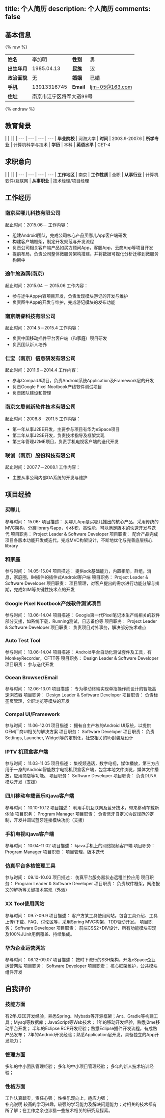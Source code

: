 title: 个人简历
description: 个人简历
comments: false
---

<style>
thead {
  display: none;
}
</style>

## 基本信息

{% raw %}
<table class="table table-bordered">
<tbody>
<tr>
<td><strong>姓名</strong></td>
<td>李加明</td>
<td><strong>性别</strong></td>
<td>男</td>
</tr>
<tr>
<td><strong>出生年月</strong></td>
<td>1985.04.13</td>
<td><strong>民族</strong></td>
<td>汉</td>
</tr>
<tr>
<td><strong>政治面貌</strong></td>
<td>无</td>
<td><strong>婚姻</strong></td>
<td>已婚</td>
</tr>
<tr>
<td><strong>手机</strong></td>
<td>13913316745</td>
<td><strong>Email</strong></td>
<td><a href="mailto:ljm-05@163.com" target="_blank" rel="external">ljm-05@163.com</a></td>
</tr>
<tr>
<td><strong>住址</strong></td>
<td colspan="3">南京市江宁区将军大道99号</td>
</tr>
</tbody>
</table>
{% endraw %}

## 教育背景

|  |  |  |
| --- | --- | --- | ---
| **毕业院校** | 河海大学 | **时间** | 2003.9-2007.6
| **所学专业** | 计算机科学与技术 | **学历** | 本科
| **英语水平** | CET-4

## 求职意向

|  |  |  |
| --- | --- | --- | ---
| **工作地区** | 南京 | **工作性质** | 全职
| **从事行业** | 计算机软件/互联网 | **从事职业** | 技术经理/项目经理

## 工作经历
### 南京买哪儿科技有限公司
起止时间：2015.06－
工作内容：
- 组建Android团队，完成公司核心产品买哪儿App客户端研发
- 构建客户端框架，制定开发规范与开发流程
- 负责公司相关客户端产品如买方顾问App，客服App，云商App等项目开发
- 提前布局，负责公司整体微服务架构搭建，并将数据可视化分析迁移到微服务构架中

### 途牛旅游网(南京)
起止时间：2015.04 － 2015.06
工作内容：
- 参与途牛App内容项目开发，负责发现模块游记的开发与维护
- 负责图牛App的开发与维护，完成游记模块的发布功能

### 南京朗睿科技有限公司
起止时间：2014.5－2015.4
工作内容：
- 负责中国移动插件平台客户端（和家庭）项目研发
- 负责团队新人培养

### 仁宝（南京）信息研发有限公司
起止时间：2011.6－2014.4
工作内容：
- 参与CompalUI项目，负责Android系统Application及Framework层的开发
- 负责Google Pixel Nootbook产线软件测试项目
- 负责团队建设和管理

### 南京文思创新软件技术有限公司
起止时间：2008.8－2011.5
工作内容：
- 第一年从事J2EE开发，主要参与项目有华为eSpace项目
- 第二年从事J2SE开发，负责技术指导及框架实现
- 第三年管理J2ME项目，负责手机电视客户端的迭代开发

### 联创（南京）股份科技有限公司
起止时间：2007.7－2008.1
工作内容：
- 主要从事公司内部OA系统的开发与维护

## 项目经验

### 买哪儿

参与时间：	15.06-
项目描述：	买哪儿App是买哪儿推出的核心产品，采用传统的MVC架构，分离library与app，小体积，高性能，可以满足版本的快速开发与迭代
项目职务：	Project Leader & Software Developer
项目职责：	配合产品完成项目各版本功能开发或迭代，完成MVC构架设计，不断地优化与完善底层核心library

### 和家庭

参与时间：	14.05-15.04
项目描述：	提供sdk基础能力，内置相册，群组，消息，家庭圈，IM插件的插件式Android客户端
项目职务：	Project Leader & Software Developer
项目职责：	项目管理，对客户提出的需求进行功能分解与排期，完成如IM等关键性技术点的开发

### Google Pixel Nootbook产线软件测试项目

参与时间：	13.06-14.04
项目描述：	Google第一代Pixel笔记本生产线相关的软件部分支援，如系统下载，Running测试，日志备份等
项目职务：	Project Leader & Software Developer
项目职责：	负责项目对外事务，解决部分技术难点

### Auto Test Tool

参与时间：	13.06-14.04
项目描述：	Android平台自动化测试套件及工具，有MonkeyRecorder，CFTT等
项目职务：	Design Leader & Software Developer
项目职责：	参与迭代开发

### Ocean Browser/Email

参与时间：	12.06-13.01
项目描述：	专为移动终端实现单指操作而设计的智能高速浏览器
项目职务：	Design Leader & Software Developer
项目职责：	负责标签页管理，全屏浏览等模块的开发

### Compal UI/Framework

参与时间：	11.06-12.01
项目描述：	拥有自主产权的Android UI系统，以提供OEM厂商UI相关的解决方案
项目职务：	Software Developer
项目职责：	负责Settings, Launcher, Widget等的定制化，社交相关的lib封装及设计

### IPTV 机顶盒客户端

参与时间：	11.03-11.05
项目描述：	集视频通话，数字电视，媒体播放，第三方应用于一身的Android智能数字电视机顶盒客户端，包含本地文件浏览，媒体文件播放，应用商店等功能。
项目职务：	Software Developer
项目职责：	负责DLNA模块开发（支援）

### 四川移动车载音乐Kjava客户端

参与时间：	10.10-10.12
项目描述：	利用手机互联网及蓝牙技术，带来移动车载新体验
项目职务：	Program Manager
项目职责：	负责蓝牙自定义协议规范的定制，开发并调试蓝牙连接模块功能（支援）

### 手机电视Kjava客户端

参与时间：	10.04-11.02
项目描述：	kjava手机上的网络视频客户端
项目职务：	Program Manager
项目职责：	项目管理，版本迭代

### 仿真平台多核管理工具

参与时间：	09.10-10.03
项目描述：	仿真平台服务器状态远程监控应用
项目职务：	Program Leader & Software Developer
项目职责：	负责软件框架，网络报文的解析等关键技术实现（外派）

### XX Tool使用网站

参与时间：	09.7-09.9
项目描述：	客户方某工具使用网站，包含工具介绍、工具上传/下载、FAQ、讨论区等，采用Spring MVC构架，TDD驱动开发。
项目职务：	Software Developer
项目职责：	前端CSS2+DIV设计、所有功能模块实现及100%JUnit用例覆盖、持续集成。

### 华为企业运营网站

参与时间：	08.12-09.07
项目描述：	按时下流行的SSH架构，开发eSpace企业运营网站
项目职务：	Software Developer
项目职责：	核心框架维护，公共模块组件开发

## 自我评价
### 技能方面
有2年J2EE开发经验，熟悉Spring、Mybatis等开源框架；Ant、Gradle等构建工具；Mysql等数据库；JavaScript等Web技术；
1年的移动开发经验，熟悉j2me移动平台开发；
半年的Eclipse RCP开发经验；熟悉Eclipse插件开发流程，有成熟产品发布；
7年的Android开发经验；熟悉Application层开发，具备独立的App开发能力；

### 管理方面
多年的中小团队管理经验；
多年的中小项目管理经验；
多年的新人技术培训经验；

### 性格方面
工作认真踏实，责任心强；
性格乐观向上，适应力强；			
补充说明	较高的学习兴趣，较强的学习能力及解决问题能力；对相关的技术都有所了解；在工作之余也涉猎一些技术相关的研究及探索。
